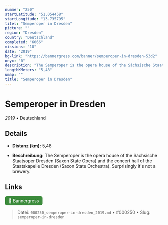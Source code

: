 ```yaml
---
nummer: "250"
startLatitude: "51.054458"
startLongitude: "13.735795"
titel: "Semperoper in Dresden"
picture: ""
region: "Dresden"
country: "Deutschland"
completed: "6066"
missions: "18"
date: "2019"
bg-link: "https://bannergress.com/banner/semperoper-in-dresden-53d2"
onyx: "0"
description: "The Semperoper is the opera house of the Sächsische Staatsoper Dresden (Saxon State Opera) and the concert hall of the Staatskapelle Dresden (Saxon State Orchestra). Surprisingly it's not a brewery."
lengthKMeters: "5,48"
umap: ""
title: "Semperoper in Dresden"
---
```

# Semperoper in Dresden

*2019* • Deutschland



## Details
- **Distanz (km):** 5,48



- **Beschreibung:** The Semperoper is the opera house of the Sächsische Staatsoper Dresden (Saxon State Opera) and the concert hall of the Staatskapelle Dresden (Saxon State Orchestra). Surprisingly it's not a brewery.


## Links
<div style="margin-top: 0.5em;">
<a href="https://bannergress.com/banner/semperoper-in-dresden-53d2" target="_blank" style="display:inline-block;margin-right:8px;padding:6px 12px;background-color:#3c8b3c;color:white;text-decoration:none;border-radius:6px;">🔗 Bannergress</a>

</div>


> Datei: `000250_semperoper-in-dresden_2019.md` • #000250 • Slug: `semperoper-in-dresden`
